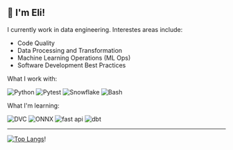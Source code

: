 ## 👋 I'm Eli!

I currently work in data engineering. Interestes areas include:

- Code Quality
- Data Processing and Transformation
- Machine Learning Operations (ML Ops)
- Software Development Best Practices

What I work with:

![Python](https://img.shields.io/badge/Python-3776AB.svg?style=for-the-badge&logo=Python&logoColor=white)
![Pytest](https://img.shields.io/badge/Pytest-0A9EDC.svg?style=for-the-badge&logo=Pytest&logoColor=white)
![Snowflake](https://img.shields.io/badge/Snowflake-29B5E8.svg?style=for-the-badge&logo=Snowflake&logoColor=white)
![Bash](https://img.shields.io/badge/GNU%20Bash-4EAA25.svg?style=for-the-badge&logo=GNU-Bash&logoColor=white)

What I'm learning:

![DVC](https://img.shields.io/badge/DVC-13ADC7.svg?style=for-the-badge&logo=DVC&logoColor=white)
![ONNX](https://img.shields.io/badge/ONNX-005CED.svg?style=for-the-badge&logo=ONNX&logoColor=white)
![fast api](https://img.shields.io/badge/FastAPI-009688.svg?style=for-the-badge&logo=FastAPI&logoColor=white)
![dbt](https://img.shields.io/badge/dbt-FF694B.svg?style=for-the-badge&logo=dbt&logoColor=white)

---

[![Top Langs](https://github-readme-stats.vercel.app/api/top-langs/?username=eli64s&theme=dracula&layout=compact)](https://github.com/eli64s/github-readme-stats)!

<!--
**eli64s/eli64s** is a ✨ _special_ ✨ repository because its `README.md` (this file) appears on your GitHub profile.
Here are some ideas to get you started:
- 🔭 I’m currently working on ...
- 🌱 I’m currently learning ...
- 👯 I’m looking to collaborate on ...
- 🤔 I’m looking for help with ...
- 💬 Ask me about ...
- 📫 How to reach me: ...
- 😄 Pronouns: ...
- ⚡ Fun fact: ...
-->

